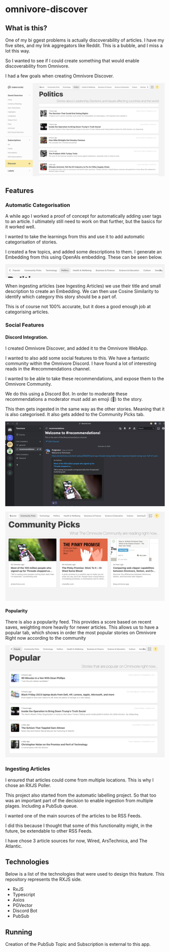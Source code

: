 # omnivore-discover


## What is this?  
 
One of my bi ggest problems is actually discoverability of articles. I have my five sites, and my link aggregators like Reddit. This is a bubble, and I miss a lot this way.

So I wanted to see if I could create something that would enable discoverability from Omnivore.

I had a few goals when creating Omnivore Discover.

![Example Screen](./docs/example.png)

## Features

### Automatic Categorisation

A while ago I worked a proof of concept for automatically adding user tags to an article. I ultimately still need to work on that further, but the basics for it worked well.

I wanted to take the learnings from this and use it to add automatic categorisation of stories.

I created a few topics, and added some descriptions to them. I generate an Embedding from this using OpenAIs embedding. These can be seen below.

![Topics](./docs/topic-tab.png)

When ingesting articles (see Ingesting Articles) we use their title and small description to create an Embedding. We can then use Cosine Similarity to identify which category this story should be a part of.

This is of course not 100% accurate, but it does a good enough job at categorising articles.

### Social Features
#### Discord Integration.

I created Omnivore Discover, and added it to the Omnivore WebApp.

I wanted to also add some social features to this. We have a fantastic community within the Omnivore Discord. I have found a lot of interesting reads in the #recommendations channel.

I wanted to be able to take these recommendations, and expose them to the Omnivore Community.

We do this using a Discord Bot. In order to moderate these recommendations a moderator must add an emoji (🦥) to the story.

This then gets ingested in the same way as the other stories. Meaning that it is also categorised. It also gets added to the Community Picks tab.

![Tomnivore Slack](./docs/tomnivore.png)

![community tab](./docs/community.png)

#### Popularity

There is also a popularity feed. This provides a score based on recent saves, weighting more heavily for newer articles. This allows us to have a popular tab, which shows in order the most popular stories on Omnivore Right now according to the community

![Popular Items](./docs/popular.png)

### Ingesting Articles

I ensured that articles could come from multiple locations. This is why I chose an RXJS Poller.

This project also started from the automatic labelling project. So that too was an important part of the decision to enable ingestion from multiple plages. Including a PubSub queue.

I wanted one of the main sources of the articles to be RSS Feeds.

I did this because I thought that some of this functionality might, in the future, be extendable to other RSS Feeds.

I have chose 3 article sources for now, Wired, ArsTechnica, and The Atlantic.

## Technologies

Below is a list of the technologies that were used to design this feature. This repository represents the RXJS side.

* RxJS 
* Typescript 
* Axios 
* PGVector
* Discord Bot
* PubSub

## Running

Creation of the PubSub Topic and Subscription is external to this app.
